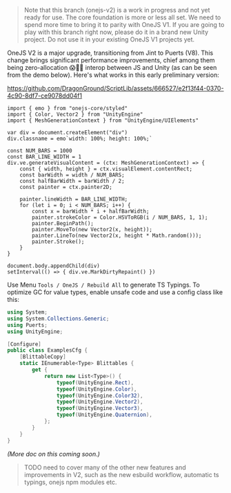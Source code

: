 > Note that this branch (onejs-v2) is a work in progress and not yet ready for use. The core foundation is more or less all set. We need to spend more time to bring it to parity with OneJS V1. If you are going to play with this branch right now, please do it in a brand new Unity project. Do not use it in your existing OneJS V1 projects yet.

OneJS V2 is a major upgrade, transitioning from Jint to Puerts (V8). This change brings significant performance improvements, chief among them being zero-allocation 😱🤯🎉 interop between JS and Unity (as can be seen from the demo below). Here's what works in this early preliminary version: 

https://github.com/DragonGround/ScriptLib/assets/666527/e2f13f44-0370-4c90-8df7-ce9078dd04f1

```tsx
import { emo } from "onejs-core/styled"
import { Color, Vector2 } from "UnityEngine"
import { MeshGenerationContext } from "UnityEngine/UIElements"

var div = document.createElement("div")
div.classname = emo`width: 100%; height: 100%;`

const NUM_BARS = 1000
const BAR_LINE_WIDTH = 1
div.ve.generateVisualContent = (ctx: MeshGenerationContext) => {
    const { width, height } = ctx.visualElement.contentRect;
    const barWidth = width / NUM_BARS;
    const halfBarWidth = barWidth / 2;
    const painter = ctx.painter2D;

    painter.lineWidth = BAR_LINE_WIDTH;
    for (let i = 0; i < NUM_BARS; i++) {
        const x = barWidth * i + halfBarWidth;
        painter.strokeColor = Color.HSVToRGB(i / NUM_BARS, 1, 1);
        painter.BeginPath();
        painter.MoveTo(new Vector2(x, height));
        painter.LineTo(new Vector2(x, height * Math.random()));
        painter.Stroke();
    }
}

document.body.appendChild(div)
setInterval(() => { div.ve.MarkDirtyRepaint() })
```

Use Menu `Tools / OneJS / Rebuild All` to generate TS Typings. To optimize GC for value types, enable unsafe code and use a config class like this:

```csharp
using System;
using System.Collections.Generic;
using Puerts;
using UnityEngine;

[Configure]
public class ExamplesCfg {
    [BlittableCopy]
    static IEnumerable<Type> Blittables {
        get {
            return new List<Type>() {
                typeof(UnityEngine.Rect),
                typeof(UnityEngine.Color),
                typeof(UnityEngine.Color32),
                typeof(UnityEngine.Vector2),
                typeof(UnityEngine.Vector3),
                typeof(UnityEngine.Quaternion),
            };
        }
    }
}
```

_(More doc on this coming soon.)_

> TODO need to cover many of the other new features and improvements in V2, such as the new esbuild workflow, automatic ts typings, onejs npm modules etc.